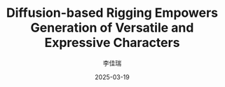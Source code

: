 ---
layout: post
title: "Diffusion-based Rigging Empowers Generation of Versatile and Expressive Characters"
date: 2025-03-19
author: "李佳瑞"
#category: "Medical Image Segmentation"
#excerpt: "本报告介绍了一种基于对比驱动特征增强的通用医学图像分割框架ConDSeg，该方法在多种医学影像模态和分割任务上取得了显著效果。"
paper_url: "https://arxiv.org/abs/2411.17423"
#slides_url: "/files/slides/condseg-2025.pdf"
---